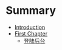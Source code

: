 # Summary

* [Introduction](README.md)
* [First Chapter](chapter1.md)
  * [登陆后台](chapter1/deng-lu-hou-tai.md)

